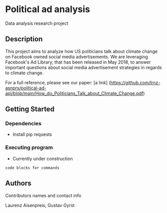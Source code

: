 # Political ad analysis

Data analysis research project 

## Description

This project aims to analyze how US politicians talk about climate change on Facebook owned social media advertisements. We are leveraging Facebook's Ad Library, that has been released in May 2018, to answer important questions about social media advertisement strategies in regards to climate change. 

For a full reference, please see our paper: [a link] (https://github.com/lrnz-asnprs/political-ad-api/blob/main/How_do_Politicians_Talk_about_Climate_Change.pdf)

## Getting Started

### Dependencies

* Install pip requests

### Executing program

* Currently under construction
```
code blocks for commands
```

## Authors

Contributors names and contact info

Laurenz Aisenpreis, Gustav Gyrst
